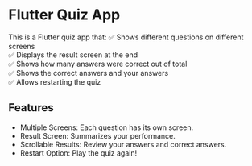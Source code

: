 # Flutter Quiz App

This is a Flutter quiz app that:
✅ Shows different questions on different screens  
✅ Displays the result screen at the end  
✅ Shows how many answers were correct out of total  
✅ Shows the correct answers and your answers  
✅ Allows restarting the quiz  

## Features
- Multiple Screens: Each question has its own screen.
- Result Screen: Summarizes your performance.
- Scrollable Results: Review your answers and correct answers.
- Restart Option: Play the quiz again!

